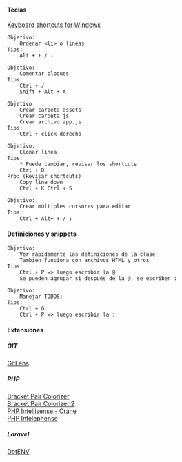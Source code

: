 #### Teclas
[Keyboard shortcuts for Windows](https://code.visualstudio.com/shortcuts/keyboard-shortcuts-windows.pdf)  
~~~~ 
Objetivo:
    Ordenar <li> o lineas
Tips:
    Alt + ↑ / ↓
~~~~
~~~~ 
Objetivo:
    Comentar bloques
Tips:
    Ctrl + /
    Shift + Alt + A
~~~~
~~~~ 
Objetivo
    Crear carpeta assets
    Crear carpeta js
    Crear archivo app.js
Tips:
    Ctrl + click derecho  
~~~~    
**<script src="assets/js/app.js"></script>**
~~~~    
Objetivo:
    Clonar línea
Tips:
    * Puede cambiar, revisar los shortcuts
    Ctrl + D
Pro: (Revisar shortcuts)
    Copy line down
    Ctrl + K Ctrl + S
~~~~    
~~~~    
Objetivo:
    Crear múltiples cursores para editar
Tips:
    Ctrl + Alt+ ↑ / ↓
~~~~    
#### Definiciones y snippets
~~~~    
Objetivo:
    Ver rápidamente las definiciones de la clase
    También funciona con archivos HTML y otros
Tips:
    Ctrl + P => luego escribir la @
    Se pueden agrupar si después de la @, se escriben :
~~~~    
~~~~    
Objetivo:
    Manejar TODOS:
Tips:
    Ctrl + G
    Ctrl + P => luego escribir la :
~~~~    
#### Extensiones

##### GIT
[GitLens](https://gitlens.amod.io/)  
##### PHP
[Bracket Pair Colorizer](https://marketplace.visualstudio.com/items?itemName=CoenraadS.bracket-pair-colorizer)  
[Bracket Pair Colorizer 2](https://marketplace.visualstudio.com/items?itemName=CoenraadS.bracket-pair-colorizer-2)  
[PHP Intellisense - Crane](https://marketplace.visualstudio.com/items?itemName=HvyIndustries.crane)  
[PHP Intelephense](https://marketplace.visualstudio.com/items?itemName=bmewburn.vscode-intelephense-client)  
##### Laravel
[DotENV](https://marketplace.visualstudio.com/items?itemName=mikestead.dotenv)
